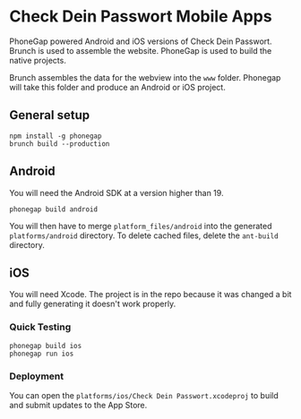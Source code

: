 # Check Dein Passwort Mobile Apps

PhoneGap powered Android and iOS versions of Check Dein Passwort. Brunch is used to assemble the website. PhoneGap is
used to build the native projects.

Brunch assembles the data for the webview into the `www` folder. Phonegap will take this folder and produce an Android
or iOS project.

## General setup

    npm install -g phonegap
    brunch build --production
    

## Android

You will need the Android SDK at a version higher than 19. 

    phonegap build android
    
You will then have to merge `platform_files/android` into the generated `platforms/android` directory. To delete
cached files, delete the `ant-build` directory.


## iOS

You will need Xcode. The project is in the repo because it was changed a bit and fully generating it doesn't work properly.

### Quick Testing

    phonegap build ios
    phonegap run ios

### Deployment

You can open the `platforms/ios/Check Dein Passwort.xcodeproj` to build and submit updates to the App Store.